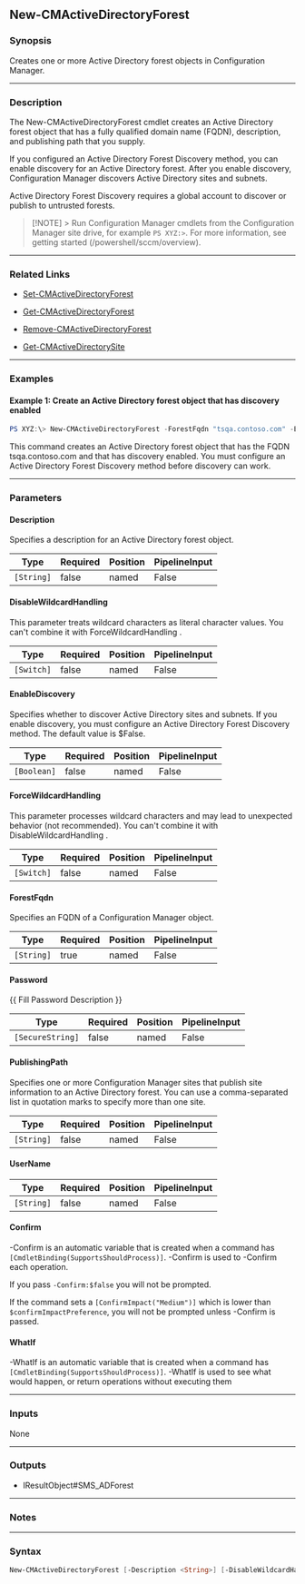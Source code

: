 New-CMActiveDirectoryForest
---------------------------




### Synopsis
Creates one or more Active Directory forest objects in Configuration Manager.



---


### Description

The New-CMActiveDirectoryForest cmdlet creates an Active Directory forest object that has a fully qualified domain name (FQDN), description, and publishing path that you supply.



If you configured an Active Directory Forest Discovery method, you can enable discovery for an Active Directory forest. After you enable discovery, Configuration Manager discovers Active Directory sites and subnets.



Active Directory Forest Discovery requires a global account to discover or publish to untrusted forests.



> [!NOTE] > Run Configuration Manager cmdlets from the Configuration Manager site drive, for example `PS XYZ:>`. For more information, see getting started (/powershell/sccm/overview).



---


### Related Links
* [Set-CMActiveDirectoryForest](Set-CMActiveDirectoryForest)



* [Get-CMActiveDirectoryForest](Get-CMActiveDirectoryForest)



* [Remove-CMActiveDirectoryForest](Remove-CMActiveDirectoryForest)



* [Get-CMActiveDirectorySite](Get-CMActiveDirectorySite)





---


### Examples
#### Example 1: Create an Active Directory forest object that has discovery enabled
```PowerShell
PS XYZ:\> New-CMActiveDirectoryForest -ForestFqdn "tsqa.contoso.com" -EnableDiscovery $True
```
This command creates an Active Directory forest object that has the FQDN tsqa.contoso.com and that has discovery enabled. You must configure an Active Directory Forest Discovery method before discovery can work.


---


### Parameters
#### **Description**

Specifies a description for an Active Directory forest object.






|Type      |Required|Position|PipelineInput|
|----------|--------|--------|-------------|
|`[String]`|false   |named   |False        |



#### **DisableWildcardHandling**

This parameter treats wildcard characters as literal character values. You can't combine it with ForceWildcardHandling .






|Type      |Required|Position|PipelineInput|
|----------|--------|--------|-------------|
|`[Switch]`|false   |named   |False        |



#### **EnableDiscovery**

Specifies whether to discover Active Directory sites and subnets. If you enable discovery, you must configure an Active Directory Forest Discovery method. The default value is $False.






|Type       |Required|Position|PipelineInput|
|-----------|--------|--------|-------------|
|`[Boolean]`|false   |named   |False        |



#### **ForceWildcardHandling**

This parameter processes wildcard characters and may lead to unexpected behavior (not recommended). You can't combine it with DisableWildcardHandling .






|Type      |Required|Position|PipelineInput|
|----------|--------|--------|-------------|
|`[Switch]`|false   |named   |False        |



#### **ForestFqdn**

Specifies an FQDN of a Configuration Manager object.






|Type      |Required|Position|PipelineInput|
|----------|--------|--------|-------------|
|`[String]`|true    |named   |False        |



#### **Password**

{{ Fill Password Description }}






|Type            |Required|Position|PipelineInput|
|----------------|--------|--------|-------------|
|`[SecureString]`|false   |named   |False        |



#### **PublishingPath**

Specifies one or more Configuration Manager sites that publish site information to an Active Directory forest. You can use a comma-separated list in quotation marks to specify more than one site.






|Type      |Required|Position|PipelineInput|
|----------|--------|--------|-------------|
|`[String]`|false   |named   |False        |



#### **UserName**








|Type      |Required|Position|PipelineInput|
|----------|--------|--------|-------------|
|`[String]`|false   |named   |False        |



#### **Confirm**
-Confirm is an automatic variable that is created when a command has ```[CmdletBinding(SupportsShouldProcess)]```.
-Confirm is used to -Confirm each operation.

If you pass ```-Confirm:$false``` you will not be prompted.


If the command sets a ```[ConfirmImpact("Medium")]``` which is lower than ```$confirmImpactPreference```, you will not be prompted unless -Confirm is passed.

#### **WhatIf**
-WhatIf is an automatic variable that is created when a command has ```[CmdletBinding(SupportsShouldProcess)]```.
-WhatIf is used to see what would happen, or return operations without executing them


---


### Inputs
None





---


### Outputs
* IResultObject#SMS_ADForest






---


### Notes




---


### Syntax
```PowerShell
New-CMActiveDirectoryForest [-Description <String>] [-DisableWildcardHandling] [-EnableDiscovery <Boolean>] [-ForceWildcardHandling] -ForestFqdn <String> [-Password <SecureString>] [-PublishingPath <String>] [-UserName <String>] [-Confirm] [-WhatIf] [<CommonParameters>]
```
